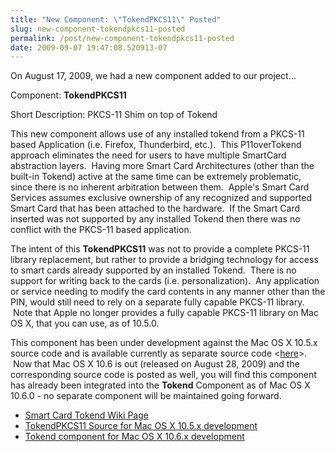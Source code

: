 ```yaml
---
title: "New Component: \"TokendPKCS11\" Posted"
slug: new-component-tokendpkcs11-posted
permalink: /post/new-component-tokendpkcs11-posted
date: 2009-09-07 19:47:08.520913-07
---
```


[]()On August 17, 2009, we had a new component added to our project...

Component: **TokendPKCS11** 

Short Description: PKCS-11 Shim on top of Tokend

This new component allows use of any installed tokend from a PKCS-11 based Application (i.e. Firefox, Thunderbird, etc.).  This P11overTokend approach eliminates the need for users to have multiple SmartCard abstraction layers.  Having more Smart Card Architectures (other than the built-in Tokend) active at the same time can be extremely problematic, since there is no inherent arbitration between them.  Apple's Smart Card Services assumes exclusive ownership of any recognized and supported Smart Card that has been attached to the hardware.  If the Smart Card inserted was not supported by any installed Tokend then there was no conflict with the PKCS-11 based application.

The intent of this <span style="font-weight: bold;">TokendPKCS11</span> was not to provide a complete PKCS-11 library replacement, but rather to provide a bridging technology for access to smart cards already supported by an installed Tokend.  There is no support for writing back to the cards (i.e. personalization).  Any application or service needing to modify the card contents in any manner other than the PIN, would still need to rely on a separate fully capable PKCS-11 library.  Note that Apple no longer provides a fully capable PKCS-11 library on Mac OS X, that you can use, as of 10.5.0.

This component has been under development against the Mac OS X 10.5.x source code and is available currently as separate source code &lt;[here](../../../trac/browser/branches/tokend/pk11-0009/TokendPKCS11 "TokendPKCS11 - 10.5.x Source")&gt;.  Now that Mac OS X 10.6 is out (released on August 28, 2009) and the corresponding source code is posted as well, you will find this component has already been integrated into the **Tokend** Component as of Mac OS X 10.6.0 - no separate component will be maintained going forward.

-   [Smart Card Tokend Wiki Page](../../../trac/wiki/tokend "Smart Card Tokend Wiki Page")
-   [TokendPKCS11 Source for Mac OS X 10.5.x development](../../../trac/browser/branches/tokend/pk11-0009/TokendPKCS11 "TokendPKCS11 Source")
-   [Tokend component for Mac OS X 10.6.x development](http://svn.macosforge.org/repository/smartcardservices/releases/Apple/OSX-10.6.0/Tokend-36720/ "Tokend-36720")


